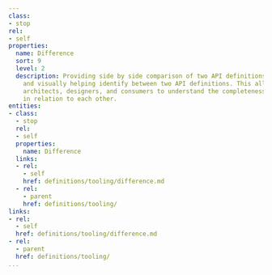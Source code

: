 ```yaml
---
class:
- stop
rel:
- self
properties:
  name: Difference
  sort: 9
  level: 2
  description: Providing side by side comparison of two API definitions, programmatically
    and visually helping identify between two API definitions. This allows for API
    architects, designers, and consumers to understand the completeness of two definitions,
    in relation to each other.
entities:
- class:
  - stop
  rel:
  - self
  properties:
    name: Difference
  links:
  - rel:
    - self
    href: definitions/tooling/difference.md
  - rel:
    - parent
    href: definitions/tooling/
links:
- rel:
  - self
  href: definitions/tooling/difference.md
- rel:
  - parent
  href: definitions/tooling/
...
```

